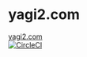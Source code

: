 # yagi2.com  
[yagi2.com](http://yagi2.com)  
[![CircleCI](https://circleci.com/gh/yagi2/yagi2.com.svg?style=svg)](https://circleci.com/gh/yagi2/yagi2.com)  
